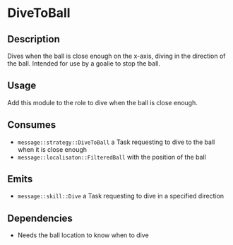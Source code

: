 # DiveToBall

## Description

Dives when the ball is close enough on the x-axis, diving in the direction of the ball. Intended for use by a goalie to stop the ball.

## Usage

Add this module to the role to dive when the ball is close enough.

## Consumes

- `message::strategy::DiveToBall` a Task requesting to dive to the ball when it is close enough
- `message::localisaton::FilteredBall` with the position of the ball

## Emits

- `message::skill::Dive` a Task requesting to dive in a specified direction

## Dependencies

- Needs the ball location to know when to dive

